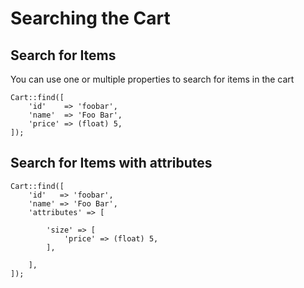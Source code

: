 # Searching the Cart

## Search for Items

You can use one or multiple properties to search for items in the cart

	Cart::find([
		'id'    => 'foobar',
		'name'  => 'Foo Bar',
		'price' => (float) 5,
	]);

## Search for Items with attributes

	Cart::find([
		'id'   => 'foobar',
		'name' => 'Foo Bar',
		'attributes' => [

			'size' => [
				'price' => (float) 5,
			],

		],
	]);
